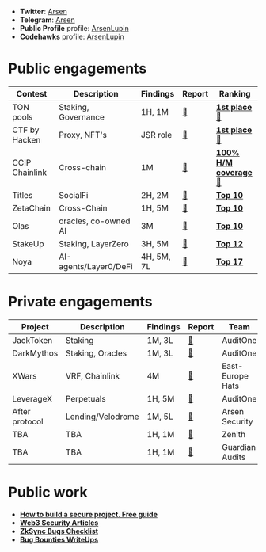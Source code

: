 - **Twitter**: [Arsen](https://x.com/arsen_bt) 
- **Telegram**: [Arsen](https://t.me/arsen_cryptosec) 
- **Public Profile** profile: [ArsenLupin](https://audits.sherlock.xyz/watson/ArsenLupin)
- **Codehawks** profile: [ArsenLupin](https://codehawks.cyfrin.io/profile/clo0efgmz0000l808rjflfsbz/)

# Public engagements  

|Contest|Description|Findings|Report|Ranking|
|-------|-----------|--------|------|------|
|TON pools| Staking, Governance |1H, 1M|[📄]()|[**1st place**🏅](https://cantina.xyz/competitions/e9e9b3e0-f213-45e4-8d05-d72bf0c8787a/leaderboard)|
|CTF by Hacken|Proxy, NFT's|JSR role|[📄](https://x.com/hackenclub/status/1833873541592199649)|[**1st place**🏅](https://x.com/hackenclub/status/1833873541592199649)|
|CCIP Chainlink| Cross-chain | 1M | [📄](https://github.com/ArsenSecurity/Contests/blob/main/CCIP.md) |[**100% H/M coverage🏅**](https://codehawks.cyfrin.io/c/2024-07-CL-CCIP/results?lt=contest&sc=reward&sj=reward&page=1&t=leaderboard)|
|Titles|SocialFi|2H, 2M|[📄](https://github.com/Senya123/Contests/blob/main/Titles.md)|[**Top 10**](https://audits.sherlock.xyz/contests/326/leaderboard)|
|ZetaChain|Cross-Chain|1H, 5M|[📄](https://github.com/ArsenSecurity/Contests/blob/main/ZetaChain.md)|[**Top 10**](https://cantina.xyz/competitions/80a33cf0-ad69-4163-a269-d27756aacb5e/leaderboard)|
|Olas| oracles, co-owned AI| 3M |[📄](https://github.com/ArsenSecurity/Contests/blob/main/Olas.md)|[**Top 10**](https://code4rena.com/audits/2024-05-olas)|
|StakeUp|Staking, LayerZero|3H, 5M|[📄](https://github.com/ArsenSecurity/Contests/blob/main/StakeUP.md)|[**Top 12**](https://cantina.xyz/competitions/61087007-c7e9-4c4e-9d90-4e118933fecf/leaderboard)|
|Noya| AI-agents/Layer0/DeFi| 4H, 5M, 7L |[📄](https://code4rena.com/audits/2024-04-noya#top)|[**Top 17**](https://code4rena.com/audits/2024-04-noya)|



# Private engagements 

|Project|Description|Findings|Report|Team|
|-------|-----------|--------|------|------|
|JackToken|Staking|1M, 3L|[📄](https://www.auditone.io/audit-report/jacktoken-audit)|AuditOne|
|DarkMythos|Staking, Oracles|1M, 3L|[📄](https://www.canva.com/design/DAGZE5s9z8k/Ea7r_lScawxzl1RGTeY7YQ/edit)|AuditOne|
|XWars|VRF, Chainlink|4M|[📄](-)|East-Europe Hats|
|LeverageX|Perpetuals|1H, 5M|[📄](TBA)|AuditOne|
|After protocol|Lending/Velodrome|1M, 5L|[📄](TBA)|Arsen Security|
|TBA|TBA|1H, 1M|[📄](TBA)|Zenith|
|TBA|TBA|1H, 1M|[📄](TBA)|Guardian Audits|


# Public work
- [**How to build a secure project. Free guide**](https://www.arsensecurity.com/blog/how-to-build-a-secure-project-free-guide)
- [**Web3 Security Articles**](https://mirror.xyz/0x3Cc99bfc69575CFA83658CAb5256D98143a2aAaa)
- [**ZkSync Bugs Checklist**](https://github.com/Senya123/ZkSync-PreviousBugs)
- [**Bug Bounties WriteUps**](https://github.com/Senya123/Bounties-Exploit-Bugs)
